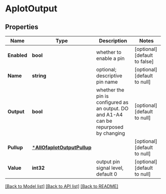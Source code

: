 # ApIotOutput

## Properties
Name | Type | Description | Notes
------------ | ------------- | ------------- | -------------
**Enabled** | **bool** | whether to enable a pin | [optional] [default to false]
**Name** | **string** | optional; descriptive pin name | [optional] [default to null]
**Output** | **bool** | whether the pin is configured as an output. DO and A1-A4 can be repurposed by changing | [optional] [default to null]
**Pullup** | [***AllOfapIotOutputPullup**](AllOfapIotOutputPullup.md) |  | [optional] [default to null]
**Value** | **int32** | output pin signal level, default 0 | [optional] [default to null]

[[Back to Model list]](../README.md#documentation-for-models) [[Back to API list]](../README.md#documentation-for-api-endpoints) [[Back to README]](../README.md)


